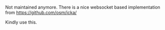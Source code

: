 
Not maintained anymore. There is a nice websocket based implementation from https://github.com/osm/icka/

Kindly use this.
